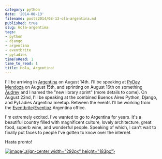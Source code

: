 ```yaml
---
category: python
date: '2014-08-13'
filename: posts2014/08-13-ola-argentina.md
published: true
slug: hola-argentina
tags:
- python
- django
- argentina
- eventbrite
- pyladies
timeToRead: 1
time_to_read: 1
title: Hola, Argentina!
---
```


I'll be arriving in [Argentina](http://en.wikipedia.org/wiki/Argentina)
on August 14th. I'll be speaking at [PyDay
Mendoza](https://eventioz.com.ar/e/pyday-mendoza-2014) on August 15th,
and sprinting on August 16th on something
[Audrey](https://twitter.com/audreyr) and I named the "new library
sprint" (more details to come). On August 22nd, I'll be speaking at
the combined Buenos Aires Python, Django, and PyLadies Argentina meetup.
Between the events I'll be working from the
[Eventbrite](http://www.eventbrite.com/)/[Eventioz](http://eventioz.com.ar)
Argentina office.

I'm extremely excited. I've wanted to go to Argentina for years. It's
a beautiful country filled with magnificent culture, lovely
architecture, great food, superb wine, and wonderful people. Speaking of
which, I can't wait to finally put faces to people I've gotten to know
over the internet.

Hasta pronto!

[![image](https://pydanny.com/static/800px-Flag_of_Argentina.png){.align-center
width="292px" height="183px"}](http://en.wikipedia.org/wiki/Argentina)
